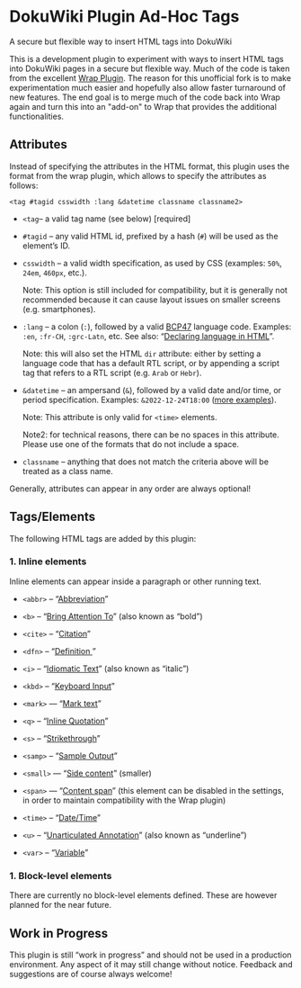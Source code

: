 # DokuWiki Plugin Ad-Hoc Tags
A secure but flexible way to insert HTML tags into DokuWiki

This is a development plugin to experiment with ways to insert HTML tags into DokuWiki pages in a secure but flexible way. Much of the code is taken from the excellent [Wrap Plugin](https://www.dokuwiki.org/plugin:wrap). The reason for this unofficial fork is to make experimentation much easier and hopefully also allow faster turnaround of new features. The end goal is to merge much of the code back into Wrap again and turn this into an "add-on" to Wrap that provides the additional functionalities.

## Attributes

Instead of specifying the attributes in the HTML format, this plugin uses the format from the wrap plugin, which allows to specify the attributes as follows:

`<tag #tagid csswidth :lang &datetime classname classname2>`

- `<tag`– a valid tag name (see below) [required]

- `#tagid` – any valid HTML id, prefixed by a hash (`#`) will be used as the element’s ID.

- `csswidth` – a valid width specification, as used by CSS (examples: `50%`, `24em`, `460px`, etc.).

  Note: This option is still included for compatibility, but it is generally not recommended because it can cause layout issues on smaller screens (e.g. smartphones).

- `:lang` – a colon (`:`), followed by a valid [BCP47](https://www.rfc-editor.org/info/bcp47) language code. Examples: `:en`, `:fr-CH`, `:grc-Latn`, etc. See also: “[Declaring language in HTML](https://www.w3.org/International/questions/qa-html-language-declarations)”.

  Note: this will also set the HTML `dir` attribute: either by setting a language code that has a default RTL script, or by appending a script tag that refers to a RTL script (e.g. `Arab` or `Hebr`).
  
- `&datetime` – an ampersand (`&`), followed by a valid date and/or time, or period specification. Examples: `&2022-12-24T18:00` ([more examples](https://www.w3schools.com/Tags/att_time_datetime.asp)).

  Note: This attribute is only valid for `<time>` elements.

  Note2: for technical reasons, there can be no spaces in this attribute. Please use one of the formats that do not include a space.
  
- `classname` – anything that does not match the criteria above will be treated as a class name.


Generally, attributes can appear in any order are always optional!

## Tags/Elements

The following HTML tags are added by this plugin:

### 1. Inline elements

Inline elements can appear inside a paragraph or other running text.

- `<abbr>` – “[Abbreviation](https://developer.mozilla.org/en-US/docs/Web/HTML/Element/abbr)”

- `<b>` – “[Bring Attention To](https://developer.mozilla.org/en-US/docs/Web/HTML/Element/b)” (also known as “bold”)

- `<cite>` – “[Citation](https://developer.mozilla.org/en-US/docs/Web/HTML/Element/cite)”

- `<dfn>` – “[Definition ](https://developer.mozilla.org/en-US/docs/Web/HTML/Element/dfn)”

- `<i>` – “[Idiomatic Text](https://developer.mozilla.org/en-US/docs/Web/HTML/Element/i)” (also known as “italic”)

- `<kbd>` – “[Keyboard Input](https://developer.mozilla.org/en-US/docs/Web/HTML/Element/kbd)”

- `<mark>` — “[Mark text](https://developer.mozilla.org/en-US/docs/Web/HTML/Element/mark)”

- `<q>` – “[Inline Quotation](https://developer.mozilla.org/en-US/docs/Web/HTML/Element/q)”

- `<s>` – “[Strikethrough](https://developer.mozilla.org/en-US/docs/Web/HTML/Element/s)”

- `<samp>` – “[Sample Output](https://developer.mozilla.org/en-US/docs/Web/HTML/Element/samp)”

- `<small>` — “[Side content](https://developer.mozilla.org/en-US/docs/Web/HTML/Element/small)” (smaller)

- `<span>` — “[Content span](https://developer.mozilla.org/en-US/docs/Web/HTML/Element/span)” (this element can be disabled in the settings, in order to maintain compatibility with the Wrap plugin)

- `<time>` – “[Date/Time](https://developer.mozilla.org/en-US/docs/Web/HTML/Element/time)”

- `<u>` – “[Unarticulated Annotation](https://developer.mozilla.org/en-US/docs/Web/HTML/Element/u)” (also known as “underline”)

- `<var>` – “[Variable](https://developer.mozilla.org/en-US/docs/Web/HTML/Element/var)”

### 1. Block-level elements

There are currently no block-level elements defined. These are however planned for the near future.

## Work in Progress

This plugin is still “work in progress” and should not be used in a production environment. Any aspect of it may still change without notice. Feedback and suggestions are of course always welcome!
